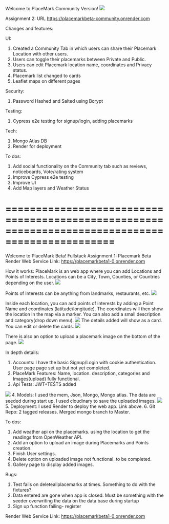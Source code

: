 Welcome to PlaceMark Community Version!
<img src="https://github.com/emanlapaz/PlacemarkBeta/blob/master/public/images/welcome.jpg">

Assignment 2: 
URL https://placemarkbeta-community.onrender.com

Changes and features:

UI:
1. Created a Community Tab in which users can share their Placemark Location with other users.
2. Users can toggle their placemarks between Private and Public.
3. Users can edit Placemark location name, coordinates and Privacy status.
4. Placemark list changed to cards
5. Leaflet maps on different pages

Security:
1. Password Hashed and Salted using Bcrypt

Testing:
1. Cypress e2e testing for signup/login, adding placemarks

Tech:
1. Mongo Atlas DB
2. Render for deployment

To dos:
1. Add social functionality on the Community tab such as reviews, noticeboards, Vote/rating system
2. Improve Cypress e2e testing
3. Improve UI
4. Add Map layers and Weather Status


================================================================================================
================================================================================================
Welcome to PlaceMark Beta!
Fullstack Assignment 1: Placemark Beta
Render Web Service Link: https://placemarkbeta1-0.onrender.com

How it works:
PlaceMark is an web app where you can add Locations and Points of Interests.
Locations can be a City, Town, Counties, or Countries depending on the user.
<img src="https://github.com/emanlapaz/PlacemarkBeta/blob/master/public/images/addPlacemarks.png">

Points of Interests can be anything from landmarks, restaurants, etc.
<img src="https://github.com/emanlapaz/PlacemarkBeta/blob/master/public/images/Points.png">


Inside each location, you can add points of interests by adding a Point Name and coordinates (latitude/longitude).
The coordinates will then show the location in the map via a marker. You can also add a small description and category(drop down menu).
<img src="https://github.com/emanlapaz/PlacemarkBeta/blob/master/public/images/addPoint_upload.png">
The details added will show as a card. You can edit or delete the cards.
<img src="https://github.com/emanlapaz/PlacemarkBeta/blob/master/public/images/pointCards.png">

There is also an option to upload a placemark image on the bottom of the page.
<img src="https://github.com/emanlapaz/PlacemarkBeta/blob/master/public/images/addPoint_upload.png">

In depth details:
1. Accounts: I have the basic Signup/Login with cookie authentication. User page page set up but not yet completed.
2. PlaceMark Features: Name, location. description, categories and Images(upload) fully functional.
3. Api Tests: JWT+TESTS added
<img src="https://github.com/emanlapaz/PlacemarkBeta/blob/master/public/images/test.png">
4. Models: I used the mem, Json, Mongo, Mongo atlas. The data are seeded during start up. I used cloudinary to save the uploaded images.
<img src="https://github.com/emanlapaz/PlacemarkBeta/blob/master/public/images/mongo_atlas.png">
5. Deployment: I used Render to deploy the web app. Link above.
6. Git Repo: 2 tagged releases. Merged mongo branch to Master.

To dos:
1. Add weather api on the placemarks. using the location to get the readings from OpenWeather API.
2. Add an option to upload an image during Placemarks and Points creation.
3. Finish User settings.
4. Delete option on uploaded image not functional. to be completed.
5. Gallery page to display added images.

Bugs:
1. Test fails on deleteallplacemarks at times. Something to do with the fixtures?
2. Data entered are gone when app is closed. Must be something with the seeder overwriting the data on the data base during startup
3. Sign up function failing- register

Render Web Service Link: https://placemarkbeta1-0.onrender.com



